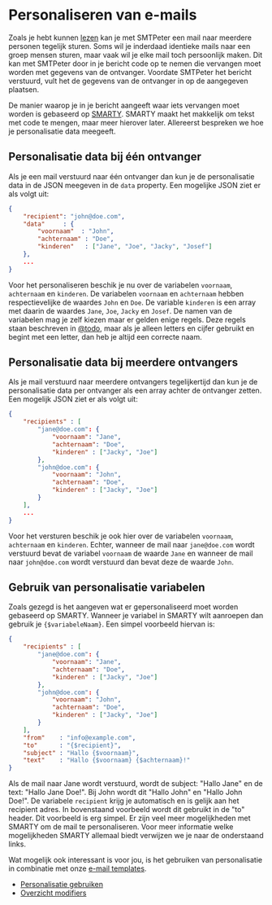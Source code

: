 # Personaliseren van e-mails

Zoals je hebt kunnen [lezen](rest-send-multiple-recipients) kan je met
SMTPeter een mail naar meerdere personen tegelijk sturen. Soms wil je inderdaad
identieke mails naar een groep mensen sturen, maar vaak wil je elke mail
toch persoonlijk maken. Dit kan met SMTPeter door in je bericht code op te
nemen die vervangen moet worden met gegevens van de ontvanger. Voordate
SMTPeter het bericht verstuurd, vult het de gegevens van de ontvanger in
op de aangegeven plaatsen.

De manier waarop je in je bericht aangeeft waar iets vervangen moet worden
is gebaseerd op [SMARTY](http://www.smarty.net/). SMARTY maakt het makkelijk
om tekst met code te mengen, maar meer hierover later. Allereerst bespreken
we hoe je personalisatie data meegeeft.


## Personalisatie data bij één ontvanger

Als je een mail verstuurd naar één ontvanger dan kun je de personalisatie
data in de JSON meegeven in de `data` property. Een mogelijke JSON ziet er
als volgt uit:

```json
{
    "recipient": "john@doe.com",
    "data"     : {
        "voornaam"  : "John",
        "achternaam" : "Doe",
        "kinderen"   : ["Jane", "Joe", "Jacky", "Josef"]
    },
    ...
}
```

Voor het personaliseren beschik je nu over de variabelen `voornaam`,
`achternaam` en `kinderen`. De variabelen `voornaam` en `achternaam` hebben
respectievelijke de waardes `John` en `Doe`. De variable `kinderen` is een
array met daarin de waardes `Jane`, `Joe`, `Jacky` en `Josef`. De namen van
de variabelen mag je zelf kiezen maar er gelden enige regels. Deze regels
staan beschreven in [@todo](), maar als je alleen letters en cijfer gebruikt
en begint met een letter, dan heb je altijd een correcte naam.


## Personalisatie data bij meerdere ontvangers

Als je mail verstuurd naar meerdere ontvangers tegelijkertijd dan kun je
de personalisatie data per ontvanger als een array achter de ontvanger zetten.
Een mogelijk JSON ziet er als volgt uit:

```json
{
    "recipients" : [
        "jane@doe.com": {
            "voornaam": "Jane",
            "achternaam": "Doe",
            "kinderen" : ["Jacky", "Joe"]
        },
        "john@doe.com": {
            "voornaam": "John",
            "achternaam": "Doe",
            "kinderen" : ["Jacky", "Joe"]
        }
    ],
    ...
}
```

Voor het versturen beschik je ook hier over de variabelen `voornaam`,
`achternaam` en `kinderen`. Echter, wanneer de mail naar `jane@doe.com` wordt
verstuurd bevat de variabel `voornaam` de waarde `Jane` en wanneer de 
mail naar `john@doe.com` wordt verstuurd dan bevat deze de waarde `John`.


## Gebruik van personalisatie variabelen

Zoals gezegd is het aangeven wat er gepersonaliseerd moet worden gebaseerd
op SMARTY. Wanneer je variabel in SMARTY wilt aanroepen dan gebruik je
`{$variabeleNaam}`. Een simpel voorbeeld hiervan is:

```json
{
    "recipients" : [
        "jane@doe.com": {
            "voornaam": "Jane",
            "achternaam": "Doe",
            "kinderen" : ["Jacky", "Joe"]
        },
        "john@doe.com": {
            "voornaam": "John",
            "achternaam": "Doe",
            "kinderen" : ["Jacky", "Joe"]
        }
    ],
    "from"    : "info@example.com",
    "to"      : "{$recipient}",
    "subject" : "Hallo {$voornaam}",
    "text"    : "Hallo {$voornaam} {$achternaam}!"
}
```
Als de mail naar Jane wordt verstuurd, wordt de subject: "Hallo Jane"
en de text: "Hallo Jane Doe!". Bij John wordt dit "Hallo John" en "Hallo
John Doe!". De variabele `recipient` krijg je automatisch en is gelijk aan
het recipient adres. In bovenstaand voorbeeld wordt dit gebruikt in de "to"
header. Dit voorbeeld is erg simpel. Er zijn veel meer mogelijkheden met
SMARTY om de mail te personaliseren. Voor meer informatie welke mogelijkheden
SMARTY allemaal biedt verwijzen we je naar de onderstaand links. 

Wat mogelijk ook interessant is voor jou, is het gebruiken van personalisatie
in combinatie met onze [e-mail templates](rest-send-template). 


* [Personalisatie gebruiken](personalization)
* [Overzicht modifiers](personalization-modifiers)

